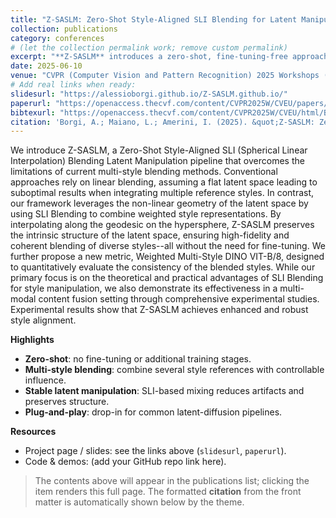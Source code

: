 ```yaml
---
title: "Z-SASLM: Zero-Shot Style-Aligned SLI Blending for Latent Manipulation"
collection: publications
category: conferences
# (let the collection permalink work; remove custom permalink)
excerpt: "**Z-SASLM** introduces a zero-shot, fine-tuning-free approach to **style alignment** in diffusion models by blending multiple reference styles directly in **latent space** using **spherical linear interpolation (SLI)** with learned, context-aware weights. The method avoids model retraining, preserves content semantics, and yields consistent style transfer across prompts and seeds."
date: 2025-06-10
venue: "CVPR (Computer Vision and Pattern Recognition) 2025 Workshops (Nashville, USA 🇺🇸)"
# Add real links when ready:
slidesurl: "https://alessioborgi.github.io/Z-SASLM.github.io/"
paperurl: "https://openaccess.thecvf.com/content/CVPR2025W/CVEU/papers/Borgi_Z-SASLM_Zero-Shot_Style-Aligned_SLI_Blending_Latent_Manipulation_CVPRW_2025_paper.pdf"
bibtexurl: "https://openaccess.thecvf.com/content/CVPR2025W/CVEU/html/Borgi_Z-SASLM_Zero-Shot_Style-Aligned_SLI_Blending_Latent_Manipulation_CVPRW_2025_paper.html"
citation: 'Borgi, A.; Maiano, L.; Amerini, I. (2025). &quot;Z-SASLM: Zero-Shot Style-Aligned SLI Blending for Latent Manipulation.&quot; <i>CVPR 2025 Workshops</i>.'
---
```


We introduce Z-SASLM, a Zero-Shot Style-Aligned SLI (Spherical Linear Interpolation) Blending Latent Manipulation pipeline that overcomes the limitations of current multi-style blending methods. Conventional approaches rely on linear blending, assuming a flat latent space leading to suboptimal results when integrating multiple reference styles. In contrast, our framework leverages the non-linear geometry of the latent space by using SLI Blending to combine weighted style representations. By interpolating along the geodesic on the hypersphere, Z-SASLM preserves the intrinsic structure of the latent space, ensuring high-fidelity and coherent blending of diverse styles--all without the need for fine-tuning. We further propose a new metric, Weighted Multi-Style DINO VIT-B/8, designed to quantitatively evaluate the consistency of the blended styles. While our primary focus is on the theoretical and practical advantages of SLI Blending for style manipulation, we also demonstrate its effectiveness in a multi-modal content fusion setting through comprehensive experimental studies. Experimental results show that Z-SASLM achieves enhanced and robust style alignment.

**Highlights**
- **Zero-shot**: no fine-tuning or additional training stages.
- **Multi-style blending**: combine several style references with controllable influence.
- **Stable latent manipulation**: SLI-based mixing reduces artifacts and preserves structure.
- **Plug-and-play**: drop-in for common latent-diffusion pipelines.

**Resources**
- Project page / slides: see the links above (`slidesurl`, `paperurl`).  
- Code & demos: (add your GitHub repo link here).

> The contents above will appear in the publications list; clicking the item renders this full page. The formatted **citation** from the front matter is automatically shown below by the theme.

